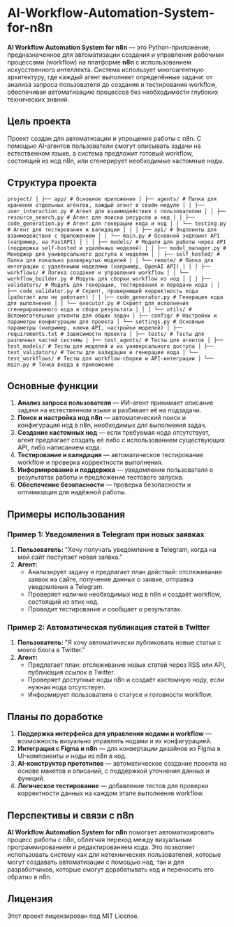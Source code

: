 # AI-Workflow-Automation-System-for-n8n

**AI Workflow Automation System for n8n** — это Python-приложение, предназначенное для автоматизации создания и управления рабочими процессами (workflow) на платформе **n8n** с использованием искусственного интеллекта. Система использует многоагентную архитектуру, где каждый агент выполняет определённые задачи: от анализа запроса пользователя до создания и тестирования workflow, обеспечивая автоматизацию процессов без необходимости глубоких технических знаний.

## Цель проекта

Проект создан для автоматизации и упрощения работы с n8n. С помощью AI-агентов пользователи смогут описывать задачи на естественном языке, а система предложит готовый workflow, состоящий из нод n8n, или сгенерирует необходимые кастомные ноды.

## Структура проекта
```
project/ │ ├── app/ # Основное приложение │ ├── agents/ # Папка для хранения отдельных агентов, каждый агент в своём модуле │ │ ├── user_interaction.py # Агент для взаимодействия с пользователем │ │ ├── resource_search.py # Агент для поиска ресурсов и нод │ │ ├── code_generation.py # Агент для генерации кода и нод │ │ └── testing.py # Агент для тестирования и валидации │ │ │ ├── api/ # Эндпоинты для взаимодействия с приложением │ │ └── main.py # Основной эндпоинт API (например, на FastAPI) │ │ │ ├── models/ # Модели для работы через API (поддержка self-hosted и удалённых моделей) │ │ ├── model_manager.py # Менеджер для универсального доступа к моделям │ │ ├── self_hosted/ # Папка для локально развернутых моделей │ │ └── remote/ # Папка для интеграции с удалёнными моделями (например, OpenAI API) │ │ │ ├── workflows/ # Логика создания и управления workflow │ │ └── workflow_builder.py # Модуль для сборки workflow из нод │ │ │ ├── validators/ # Модуль для генерации, тестирования и передачи кода │ │ ├── code_validator.py # Скрипт, проверяющий корректность кода (работает или не работает) │ │ ├── code_generator.py # Генерация кода для выполнения │ │ └── executor.py # Скрипт для исполнения сгенерированного кода и сбора результата │ │ │ └── utils/ # Вспомогательные утилиты для общих задач │ ├── config/ # Настройки и параметры конфигурации для проекта │ └── settings.py # Основные параметры (например, ключи API, настройки моделей) │ ├── requirements.txt # Зависимости проекта │ ├── tests/ # Тесты для различных частей системы │ ├── test_agents/ # Тесты для агентов │ ├── test_models/ # Тесты для моделей и их универсального доступа │ ├── test_validators/ # Тесты для валидации и генерации кода │ └── test_workflows/ # Тесты для workflow-сборки и API-интеграции │ └── main.py # Точка входа в приложение
```

## Основные функции

1. **Анализ запроса пользователя** — ИИ-агент принимает описание задачи на естественном языке и разбивает её на подзадачи.
2. **Поиск и настройка нод n8n** — автоматический поиск и конфигурация нод в n8n, необходимых для выполнения задач.
3. **Создание кастомных нод** — если требуемая нода отсутствует, агент предлагает создать её либо с использованием существующих API, либо написанием кода.
4. **Тестирование и валидация** — автоматическое тестирование workflow и проверка корректности выполнения.
5. **Информирование и поддержка** — уведомление пользователя о результатах работы и предложение тестового запуска.
6. **Обеспечение безопасности** — проверка безопасности и оптимизация для надёжной работы.

## Примеры использования

### Пример 1: Уведомления в Telegram при новых заявках

1. **Пользователь:** "Хочу получать уведомление в Telegram, когда на мой сайт поступает новая заявка."
2. **Агент:**
   - Анализирует задачу и предлагает план действий: отслеживание заявок на сайте, получение данных о заявке, отправка уведомления в Telegram.
   - Проверяет наличие необходимых нод в n8n и создаёт workflow, состоящий из этих нод.
   - Проводит тестирование и сообщает о результатах.

### Пример 2: Автоматическая публикация статей в Twitter

1. **Пользователь:** "Я хочу автоматически публиковать новые статьи с моего блога в Twitter."
2. **Агент:**
   - Предлагает план: отслеживание новых статей через RSS или API, публикация ссылок в Twitter.
   - Проверяет доступные ноды n8n и создаёт кастомную ноду, если нужная нода отсутствует.
   - Информирует пользователя о статусе и готовности workflow.

## Планы по доработке

1. **Поддержка интерфейса для управления нодами и workflow** — возможность визуально управлять нодами и их конфигурацией.
2. **Интеграция с Figma и n8n** — для конвертации дизайнов из Figma в UI-компоненты и ноды из n8n в код.
3. **AI-конструктор прототипов** — автоматическое создание проекта на основе макетов и описаний, с поддержкой уточнения данных и функций.
4. **Логическое тестирование** — добавление тестов для проверки корректности данных на каждом этапе выполнения workflow.

## Перспективы и связи с n8n

**AI Workflow Automation System for n8n** помогает автоматизировать процесс работы с n8n, облегчая переход между визуальным программированием и редактированием кода. Это позволяет использовать систему как для нетехнических пользователей, которые могут создавать автоматизации с помощью нод, так и для разработчиков, которые смогут дорабатывать код и переносить его обратно в n8n.

## Лицензия

Этот проект лицензирован под MIT License.
